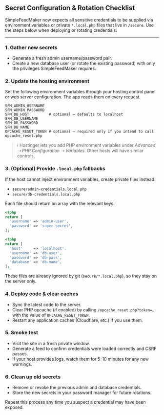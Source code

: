 ## Secret Configuration & Rotation Checklist

SimpleFeedMaker now expects all sensitive credentials to be supplied via
environment variables or private `*.local.php` files that live in `/secure`.
Use the steps below when deploying or rotating credentials.

---

### 1. Gather new secrets

- Generate a fresh admin username/password pair.
- Create a new database user (or rotate the existing password) with only the
  privileges SimpleFeedMaker requires.

### 2. Update the hosting environment

Set the following environment variables through your hosting control panel or
web server configuration. The app reads them on every request.

```
SFM_ADMIN_USERNAME
SFM_ADMIN_PASSWORD
SFM_DB_HOST         # optional — defaults to localhost
SFM_DB_USERNAME
SFM_DB_PASSWORD
SFM_DB_NAME
OPCACHE_RESET_TOKEN # optional — required only if you intend to call opcache_reset.php
```

> ℹ️ Hostinger lets you add PHP environment variables under *Advanced ➝ PHP
> Configuration ➝ Variables*. Other hosts will have similar controls.

### 3. (Optional) Provide `.local.php` fallbacks

If the host cannot inject environment variables, create private files instead:

- `secure/admin-credentials.local.php`
- `secure/db-credentials.local.php`

Each file should return an array with the relevant keys:

```php
<?php
return [
  'username' => 'admin-user',
  'password' => 'super-secret',
];
```

```php
<?php
return [
  'host'     => 'localhost',
  'username' => 'db-user',
  'password' => 'db-pass',
  'database' => 'db-name',
];
```

These files are already ignored by git (`secure/*.local.php`), so they stay on
the server only.

### 4. Deploy code & clear caches

- Sync the latest code to the server.
- Clear PHP opcache (if enabled) by calling `/opcache_reset.php?token=…` with
  the value of `OPCACHE_RESET_TOKEN`.
- Restart any application caches (Cloudflare, etc.) if you use them.

### 5. Smoke test

- Visit the site in a fresh private window.
- Generate a feed to confirm credentials were loaded correctly and CSRF passes.
- If your host provides logs, watch them for 5–10 minutes for any new warnings.

### 6. Clean up old secrets

- Remove or revoke the previous admin and database credentials.
- Store the new secrets in your password manager for future rotations.

Repeat this process any time you suspect a credential may have been exposed.

